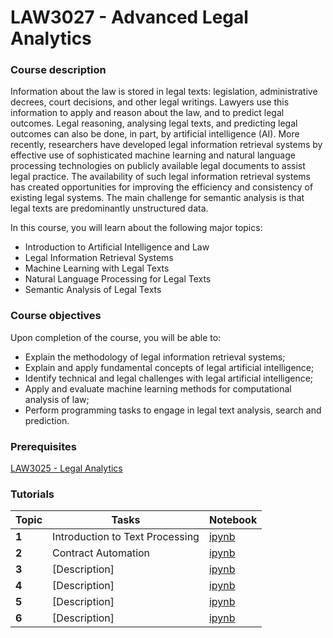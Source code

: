 # LAW3027 - Advanced Legal Analytics

### Course description

Information about the law is stored in legal texts: legislation, administrative decrees, court decisions, and other legal writings. Lawyers use this information to apply and reason about the law, and to predict legal outcomes. Legal reasoning, analysing legal texts, and predicting legal outcomes can also be done, in part, by artificial intelligence (AI). More recently, researchers have developed legal information retrieval systems by effective use of sophisticated machine learning and natural language processing technologies on publicly available legal documents to assist legal practice. The availability of such legal information retrieval systems has created opportunities for improving the efficiency and consistency of existing legal systems. The main challenge for semantic analysis is that legal texts are predominantly unstructured data. 

In this course, you will learn about the following major topics:

* Introduction to Artificial Intelligence and Law
* Legal Information Retrieval Systems
* Machine Learning with Legal Texts
* Natural Language Processing for Legal Texts
* Semantic Analysis of Legal Texts

### Course objectives

Upon completion of the course, you will be able to:

* Explain the methodology of legal information retrieval systems;
* Explain and apply fundamental concepts of legal artificial intelligence;
* Identify technical and legal challenges with legal artificial intelligence;
* Apply and evaluate machine learning methods for computational analysis of law;
* Perform programming tasks to engage in legal text analysis, search and prediction.

### Prerequisites

[LAW3025 - Legal Analytics](https://github.com/maastrichtlawtech/law3025-legal-analytics)

### Tutorials

| Topic                                  | Tasks                              | Notebook                           |
|----------------------------------------|------------------------------------|------------------------------------|
| **1**  | Introduction to Text Processing | [ipynb](notebooks/tutorial1.ipynb) |
| **2**  | Contract Automation | [ipynb](notebooks/tutorial2.ipynb) |
| **3**  | [Description]  | [ipynb](notebooks/tutorial3.ipynb) |
| **4**  | [Description]  | [ipynb](notebooks/tutorial4.ipynb) |
| **5**  | [Description]  | [ipynb](notebooks/tutorial5.ipynb) |
| **6**  | [Description] | [ipynb](notebooks/tutorial6.ipynb) |
